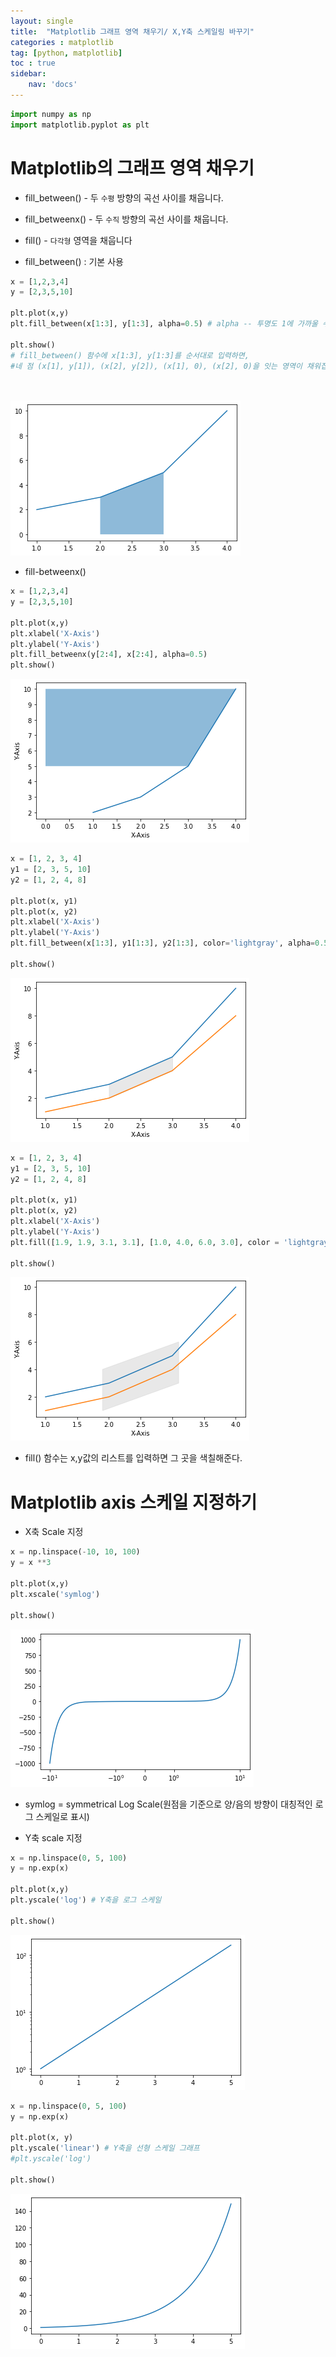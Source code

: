 ```yaml
---
layout: single
title:  "Matplotlib 그래프 영역 채우기/ X,Y축 스케일링 바꾸기"
categories : matplotlib
tag: [python, matplotlib]
toc : true
sidebar:
    nav: 'docs'
---
```




```python
import numpy as np
import matplotlib.pyplot as plt
```

# Matplotlib의 그래프 영역 채우기
- fill_between() - 두 ```수평``` 방향의 곡선 사이를 채웁니다.
- fill_betweenx() - 두 ```수직``` 방향의 곡선 사이를 채웁니다.
- fill() - ```다각형``` 영역을 채웁니다

- fill_between() : 기본 사용


```python
x = [1,2,3,4]
y = [2,3,5,10]

plt.plot(x,y)
plt.fill_between(x[1:3], y[1:3], alpha=0.5) # alpha -- 투명도 1에 가까울 수록 찐해짐

plt.show()
# fill_between() 함수에 x[1:3], y[1:3]를 순서대로 입력하면,
#네 점 (x[1], y[1]), (x[2], y[2]), (x[1], 0), (x[2], 0)을 잇는 영역이 채워집니다.

 

```


![Foo](/images/Matplotlib_5_files/Matplotlib_5_3_0.png)


- fill-betweenx()


```python
x = [1,2,3,4]
y = [2,3,5,10]

plt.plot(x,y)
plt.xlabel('X-Axis')
plt.ylabel('Y-Axis')
plt.fill_betweenx(y[2:4], x[2:4], alpha=0.5)
plt.show()
```


![Foo](/images/Matplotlib_5_files/Matplotlib_5_5_0.png)



```python
x = [1, 2, 3, 4]
y1 = [2, 3, 5, 10]
y2 = [1, 2, 4, 8]

plt.plot(x, y1)
plt.plot(x, y2)
plt.xlabel('X-Axis')
plt.ylabel('Y-Axis')
plt.fill_between(x[1:3], y1[1:3], y2[1:3], color='lightgray', alpha=0.5)

plt.show()
```


![Foo](/images/Matplotlib_5_files/Matplotlib_5_6_0.png)



```python
x = [1, 2, 3, 4]
y1 = [2, 3, 5, 10]
y2 = [1, 2, 4, 8]

plt.plot(x, y1)
plt.plot(x, y2)
plt.xlabel('X-Axis')
plt.ylabel('Y-Axis')
plt.fill([1.9, 1.9, 3.1, 3.1], [1.0, 4.0, 6.0, 3.0], color = 'lightgray', alpha=0.5)

plt.show()
```


![Foo](/images/Matplotlib_5_files/Matplotlib_5_7_0.png)


- fill() 함수는 x,y값의 리스트를 입력하면 그 곳을 색칠해준다.

# Matplotlib axis 스케일 지정하기

- X축 Scale 지정


```python
x = np.linspace(-10, 10, 100)
y = x **3

plt.plot(x,y)
plt.xscale('symlog')

plt.show()
```


![Foo](/images/Matplotlib_5_files/Matplotlib_5_11_0.png)


- symlog = symmetrical Log Scale(원점을 기준으로 양/음의 방향이 대칭적인 로그 스케일로 표시)

- Y축 scale 지정


```python
x = np.linspace(0, 5, 100)
y = np.exp(x)

plt.plot(x,y)
plt.yscale('log') # Y축을 로그 스케일 

plt.show()
```


![Foo](/images/Matplotlib_5_files/Matplotlib_5_14_0.png)



```python
x = np.linspace(0, 5, 100)
y = np.exp(x)

plt.plot(x, y)
plt.yscale('linear') # Y축을 선형 스케일 그래프
#plt.yscale('log')

plt.show()
```


![Foo](/images/Matplotlib_5_files/Matplotlib_5_15_0.png)



```python

```
